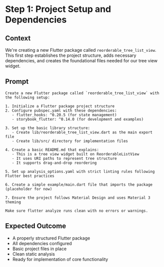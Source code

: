 # Step 1: Project Setup and Dependencies

## Context

We're creating a new Flutter package called `reorderable_tree_list_view`. This first step establishes the project structure, adds necessary dependencies, and creates the foundational files needed for our tree view widget.

## Prompt

```text
Create a new Flutter package called `reorderable_tree_list_view` with the following setup:

1. Initialize a Flutter package project structure
2. Configure pubspec.yaml with these dependencies:
   - flutter_hooks: ^0.20.5 (for state management)
   - storybook_flutter: ^0.14.0 (for development and examples)
   
3. Set up the basic library structure:
   - Create lib/reorderable_tree_list_view.dart as the main export file
   - Create lib/src/ directory for implementation files
   
4. Create a basic README.md that explains:
   - This is a tree view widget built on ReorderableListView
   - It uses URI paths to represent tree structure
   - It supports drag-and-drop reordering
   
5. Set up analysis_options.yaml with strict linting rules following Flutter best practices

6. Create a simple example/main.dart file that imports the package (placeholder for now)

7. Ensure the project follows Material Design and uses Material 3 theming

Make sure flutter analyze runs clean with no errors or warnings.
```

## Expected Outcome

- A properly structured Flutter package
- All dependencies configured
- Basic project files in place
- Clean static analysis
- Ready for implementation of core functionality